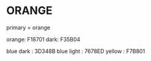 # ORANGE 


primary = orange

orange: F18701
dark: F35B04

blue dark : 3D348B
blue light : 7678ED
yellow : F7B801
